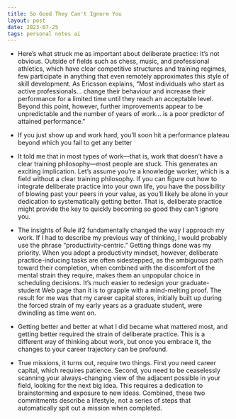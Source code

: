 ```yaml
---
title: So Good They Can't Ignore You
layout: post
date: 2023-07-25
tags: personal notes ai
---
```

<ul><li><p class="body"><span>Here’s what struck me as important about deliberate practice: It’s not obvious. Outside of fields such as chess, music, and professional athletics, which have clear competitive structures and training regimes, few participate in anything that even remotely approximates this style of skill development. As Ericsson explains, “Most individuals who start as active professionals… change their behaviour and increase their performance for a limited time until they reach an acceptable level. Beyond this point, however, further improvements appear to be unpredictable and the number of years of work… is a poor predictor of attained performance."</span></p></li><li><p class="body"><span>If you just show up and work hard, you’ll soon hit a performance plateau beyond which you fail to get any better</span></p></li><li><p class="body"><span>It told me that in most types of work—that is, work that doesn’t have a clear training philosophy—most people are stuck. This generates an exciting implication. Let’s assume you’re a knowledge worker, which is a field without a clear training philosophy. If you can figure out how to integrate deliberate practice into your own life, you have the possibility of blowing past your peers in your value, as you’ll likely be alone in your dedication to systematically getting better. That is, deliberate practice might provide the key to quickly becoming so good they can’t ignore you.</span></p></li><li><p class="body"><span>The insights of Rule #2 fundamentally changed the way I approach my work. If I had to describe my previous way of thinking, I would probably use the phrase “productivity-centric.” Getting things done was my priority. When you adopt a productivity mindset, however, deliberate practice-inducing tasks are often sidestepped, as the ambiguous path toward their completion, when combined with the discomfort of the mental strain they require, makes them an unpopular choice in scheduling decisions. It’s much easier to redesign your graduate-student Web page than it is to grapple with a mind-melting proof. The result for me was that my career capital stores, initially built up during the forced strain of my early years as a graduate student, were dwindling as time went on.</span></p></li><li><p class="body"><span>Getting better and better at what I did became what mattered most, and getting better required the strain of deliberate practice. This is a different way of thinking about work, but once you embrace it, the changes to your career trajectory can be profound.</span></p></li><li><p class="body"><span>True missions, it turns out, require two things. First you need career capital, which requires patience. Second, you need to be ceaselessly scanning your always-changing view of the adjacent possible in your field, looking for the next big idea. This requires a dedication to brainstorming and exposure to new ideas. Combined, these two commitments describe a lifestyle, not a series of steps that automatically spit out a mission when completed.</span></p></li></ul>